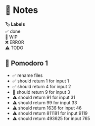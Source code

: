 # 📝 Notes

**🏷️ Labels**  
✅ done  
🚧 WIP  
❌ ERROR  
⚠ TODO

## 🍅 Pomodoro 1

- ✅ rename files
- ✅ should return 1 for input 1
- ✅ should return 4 for input 2
- 🚧 should return 9 for input 3
- ⚠ should return 91 for input 31
- ⚠ should return 99 for input 33
- ⚠ should return 1636 for input 46
- ⚠ should return 811181 for input 9119
- ⚠ should return 493625 for input 765
